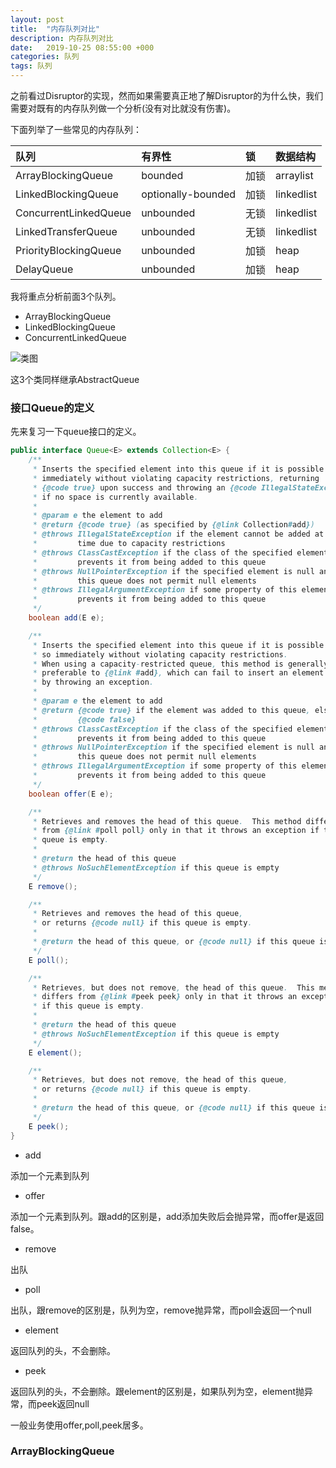 ```yaml
---
layout: post
title:  "内存队列对比"
description: 内存队列对比
date:   2019-10-25 08:55:00 +000
categories: 队列
tags: 队列
---
```


之前看过Disruptor的实现，然而如果需要真正地了解Disruptor的为什么快，我们需要对既有的内存队列做一个分析(没有对比就没有伤害)。

下面列举了一些常见的内存队列：

| 队列                  | 有界性             | 锁   | 数据结构   |
| :-------------------- | :----------------- | :--- | :--------- |
| ArrayBlockingQueue    | bounded            | 加锁 | arraylist  |
| LinkedBlockingQueue   | optionally-bounded | 加锁 | linkedlist |
| ConcurrentLinkedQueue | unbounded          | 无锁 | linkedlist |
| LinkedTransferQueue   | unbounded          | 无锁 | linkedlist |
| PriorityBlockingQueue | unbounded          | 加锁 | heap       |
| DelayQueue            | unbounded          | 加锁 | heap       |

我将重点分析前面3个队列。

- ArrayBlockingQueue
- LinkedBlockingQueue
- ConcurrentLinkedQueue

![类图](https://leiwingqueen-1300197911.cos.ap-guangzhou.myqcloud.com/%E7%B1%BB%E5%9B%BE.png)

这3个类同样继承AbstractQueue

### 接口Queue的定义

先来复习一下queue接口的定义。

```java
public interface Queue<E> extends Collection<E> {
    /**
     * Inserts the specified element into this queue if it is possible to do so
     * immediately without violating capacity restrictions, returning
     * {@code true} upon success and throwing an {@code IllegalStateException}
     * if no space is currently available.
     *
     * @param e the element to add
     * @return {@code true} (as specified by {@link Collection#add})
     * @throws IllegalStateException if the element cannot be added at this
     *         time due to capacity restrictions
     * @throws ClassCastException if the class of the specified element
     *         prevents it from being added to this queue
     * @throws NullPointerException if the specified element is null and
     *         this queue does not permit null elements
     * @throws IllegalArgumentException if some property of this element
     *         prevents it from being added to this queue
     */
    boolean add(E e);

    /**
     * Inserts the specified element into this queue if it is possible to do
     * so immediately without violating capacity restrictions.
     * When using a capacity-restricted queue, this method is generally
     * preferable to {@link #add}, which can fail to insert an element only
     * by throwing an exception.
     *
     * @param e the element to add
     * @return {@code true} if the element was added to this queue, else
     *         {@code false}
     * @throws ClassCastException if the class of the specified element
     *         prevents it from being added to this queue
     * @throws NullPointerException if the specified element is null and
     *         this queue does not permit null elements
     * @throws IllegalArgumentException if some property of this element
     *         prevents it from being added to this queue
     */
    boolean offer(E e);

    /**
     * Retrieves and removes the head of this queue.  This method differs
     * from {@link #poll poll} only in that it throws an exception if this
     * queue is empty.
     *
     * @return the head of this queue
     * @throws NoSuchElementException if this queue is empty
     */
    E remove();

    /**
     * Retrieves and removes the head of this queue,
     * or returns {@code null} if this queue is empty.
     *
     * @return the head of this queue, or {@code null} if this queue is empty
     */
    E poll();

    /**
     * Retrieves, but does not remove, the head of this queue.  This method
     * differs from {@link #peek peek} only in that it throws an exception
     * if this queue is empty.
     *
     * @return the head of this queue
     * @throws NoSuchElementException if this queue is empty
     */
    E element();

    /**
     * Retrieves, but does not remove, the head of this queue,
     * or returns {@code null} if this queue is empty.
     *
     * @return the head of this queue, or {@code null} if this queue is empty
     */
    E peek();
}
```

- add

添加一个元素到队列

- offer

添加一个元素到队列。跟add的区别是，add添加失败后会抛异常，而offer是返回false。

- remove

出队

- poll

出队，跟remove的区别是，队列为空，remove抛异常，而poll会返回一个null

- element

返回队列的头，不会删除。

- peek

返回队列的头，不会删除。跟element的区别是，如果队列为空，element抛异常，而peek返回null

一般业务使用offer,poll,peek居多。

### ArrayBlockingQueue


